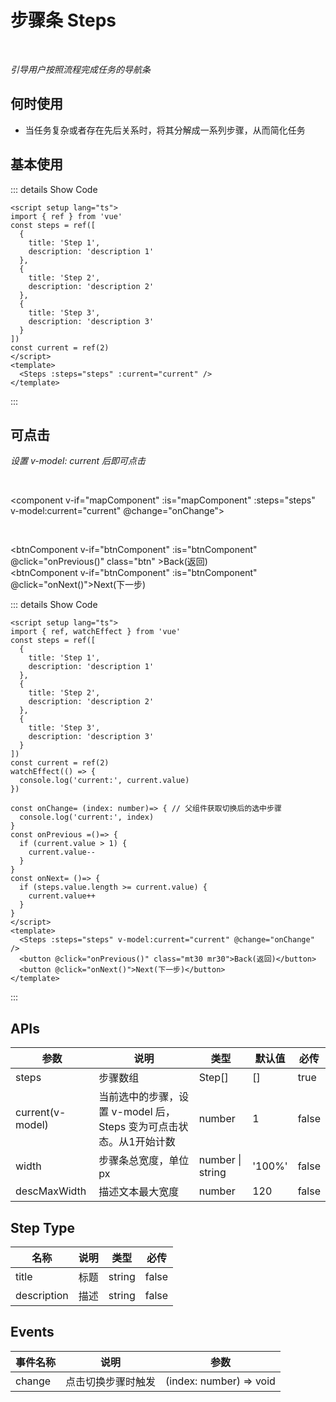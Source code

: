 # 步骤条 Steps

<script setup lang="ts">
import { shallowRef, onMounted } from 'vue'  
import { ref, watchEffect } from 'vue'  
const mapComponent = shallowRef(null)
const btnComponent = shallowRef(null)
onMounted(()=>{
     import('../../../packages/steps/Steps.vue').then(module => {
      mapComponent.value = module.default
    })
    import('../../../packages/button/Button.vue').then(module => {
      btnComponent.value = module.default
    })
})

const steps = ref([
  {
    title: 'Step 1',
    description: '描述 1'
  },
  {
    title: 'Step 2',
    description: '描述 2'
  },
  {
    title: 'Step 3',
    description: '描述 3'
  }
])
const current = ref(2)
watchEffect(() => {
  console.log('current:', current.value)
})

function onChange (index: number) { // 父组件获取切换后的选中步骤
  console.log('current:', index)
}
function onPrevious () {
  if (current.value > 1) {
    current.value--
  }
}
function onNext () {
  if (steps.value.length >= current.value) {
    current.value++
  }
}
</script>

<br/>

*引导用户按照流程完成任务的导航条*

## 何时使用

- 当任务复杂或者存在先后关系时，将其分解成一系列步骤，从而简化任务



## 基本使用
<component v-if="mapComponent" :is="mapComponent" :steps="steps" :current="current"></component>
<!-- <Steps :steps="steps" :current="current" /> -->

::: details Show Code

```vue
<script setup lang="ts">
import { ref } from 'vue'
const steps = ref([
  {
    title: 'Step 1',
    description: 'description 1'
  },
  {
    title: 'Step 2',
    description: 'description 2'
  },
  {
    title: 'Step 3',
    description: 'description 3'
  }
])
const current = ref(2)
</script>
<template>
  <Steps :steps="steps" :current="current" />
</template>
```

:::

## 可点击

*设置 v-model: current 后即可点击*

<br/>


<component v-if="mapComponent" :is="mapComponent"  :steps="steps" v-model:current="current" @change="onChange"></component>
<!-- <Steps :steps="steps" v-model:current="current" @change="onChange" /> -->

<br/>


<btnComponent v-if="btnComponent" :is="btnComponent" @click="onPrevious()" class="btn" >Back(返回)</btnComponent>   
<btnComponent v-if="btnComponent" :is="btnComponent" @click="onNext()">Next(下一步)</btnComponent>

::: details Show Code

```vue
<script setup lang="ts">
import { ref, watchEffect } from 'vue'
const steps = ref([
  {
    title: 'Step 1',
    description: 'description 1'
  },
  {
    title: 'Step 2',
    description: 'description 2'
  },
  {
    title: 'Step 3',
    description: 'description 3'
  }
])
const current = ref(2)
watchEffect(() => {
  console.log('current:', current.value)
})

const onChange= (index: number)=> { // 父组件获取切换后的选中步骤
  console.log('current:', index)
}
const onPrevious =()=> {
  if (current.value > 1) {
    current.value--
  }
}
const onNext= ()=> {
  if (steps.value.length >= current.value) {
    current.value++
  }
}
</script>
<template>
  <Steps :steps="steps" v-model:current="current" @change="onChange" />
  <button @click="onPrevious()" class="mt30 mr30">Back(返回)</button>
  <button @click="onNext()">Next(下一步)</button>
</template>
```

:::

## APIs

参数 | 说明 | 类型 | 默认值 | 必传
-- | -- | -- | -- | --
steps | 步骤数组 | Step[] | [] | true
current(v-model) | 当前选中的步骤，设置 v-model 后，Steps 变为可点击状态。从1开始计数 | number | 1 | false
width | 步骤条总宽度，单位px | number &#124; string | '100%' | false
descMaxWidth | 描述文本最大宽度 | number | 120 | false

## Step Type

名称 | 说明 | 类型 | 必传
-- | -- | -- | --
title | 标题 | string | false
description | 描述 | string | false

## Events

事件名称 | 说明 | 参数
-- | -- | --
change | 点击切换步骤时触发 | (index: number) => void
